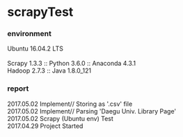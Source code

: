 # scrapyTest

### environment
Ubuntu 16.04.2 LTS <br><br>
Scrapy 1.3.3 :: Python 3.6.0 :: Anaconda 4.3.1<br>
Hadoop 2.7.3 :: Java 1.8.0_121

### report
2017.05.02 Implement// Storing as '.csv' file<br>
2017.05.02 Implement// Parsing 'Daegu Univ. Library Page'<br>
2017.05.02 Scrapy (Ubuntu env) Test<br>
2017.04.29 Project Started
